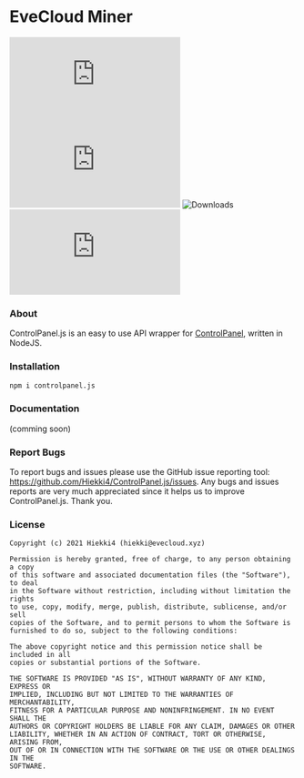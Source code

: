 # EveCloud Miner
![Stars](https://img.shields.io/github/stars/hiekki4/controlpanel.js?style=for-the-badge) ![Issues](https://img.shields.io/github/issues/hiekki4/controlpanel.js?style=for-the-badge) ![Downloads](https://img.shields.io/npm/dy/controlpanel?style=for-the-badge) ![Version](https://img.shields.io/github/package-json/v/controlpanel.js?style=for-the-badge)

### About

ControlPanel.js is an easy to use API wrapper for [ControlPanel](https://controlpanel.gg), written in NodeJS.

### Installation

```bash
npm i controlpanel.js
```

### Documentation

(comming soon)

### Report Bugs

To report bugs and issues please use the GitHub issue reporting tool: https://github.com/Hiekki4/ControlPanel.js/issues. Any bugs and issues reports are very much appreciated since it helps us to improve ControlPanel.js. Thank you.

### License

```
Copyright (c) 2021 Hiekki4 (hiekki@evecloud.xyz)

Permission is hereby granted, free of charge, to any person obtaining a copy
of this software and associated documentation files (the "Software"), to deal
in the Software without restriction, including without limitation the rights
to use, copy, modify, merge, publish, distribute, sublicense, and/or sell
copies of the Software, and to permit persons to whom the Software is
furnished to do so, subject to the following conditions:

The above copyright notice and this permission notice shall be included in all
copies or substantial portions of the Software.

THE SOFTWARE IS PROVIDED "AS IS", WITHOUT WARRANTY OF ANY KIND, EXPRESS OR
IMPLIED, INCLUDING BUT NOT LIMITED TO THE WARRANTIES OF MERCHANTABILITY,
FITNESS FOR A PARTICULAR PURPOSE AND NONINFRINGEMENT. IN NO EVENT SHALL THE
AUTHORS OR COPYRIGHT HOLDERS BE LIABLE FOR ANY CLAIM, DAMAGES OR OTHER
LIABILITY, WHETHER IN AN ACTION OF CONTRACT, TORT OR OTHERWISE, ARISING FROM,
OUT OF OR IN CONNECTION WITH THE SOFTWARE OR THE USE OR OTHER DEALINGS IN THE
SOFTWARE.
```